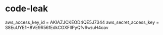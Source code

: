 # code-leak


aws_access_key_id = AKIAZJCKEOD4QE5J7344
aws_secret_access_key = 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
